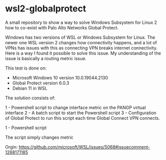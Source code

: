 # wsl2-globalprotect
A small repository to show a way to solve Windows Subsystem for Linux 2 how to co-exist with Palo Alto Networks Global Protect.

Windows has two versions of WSL or Windows Subsystem for Linux. The newer one WSL version 2 changes how connectivity happens, and a lot of VPNs has issues with this as connecting VPN breaks internet connectivity. Here is a way I found it possible to solve this issue. My understanding of the issue is basically a routing metric issue.

This test is done on:
- Microsoft Windows 10 version 10.0.19044.2130
- Global Protect version 6.0.3
- Debian 11 in WSL 

The solution consists of:

1 - Powershell script to change interface metric on the PANGP virtual interface
2 - A batch script to start the Powershell script
3 - Configuration of Global Protect to run this script each time Global Connect VPN connects.

1 - Powershell script

The script simply changes metric 



Orgin: https://github.com/microsoft/WSL/issues/5068#issuecomment-1268171185
